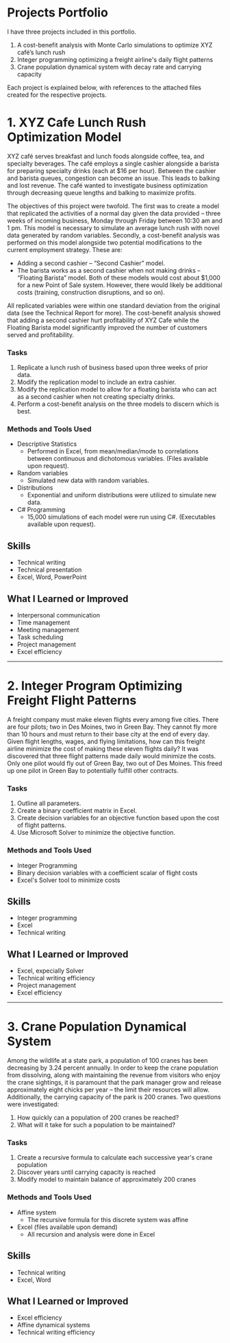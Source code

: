 # Projects Portfolio
I have three projects included in this portfolio.
1.	A cost-benefit analysis with Monte Carlo simulations to optimize XYZ café’s lunch rush
2.	Integer programming optimizing a freight airline's daily flight patterns
3.	Crane population dynamical system with decay rate and carrying capacity

Each project is explained below, with references to the attached files created for the respective projects.

# 1. XYZ Cafe Lunch Rush Optimization Model
XYZ café serves breakfast and lunch foods alongside coffee, tea, and specialty beverages. The café employs a single cashier alongside
a barista for preparing specialty drinks (each at $16 per hour). Between the cashier and barista queues, congestion can become an issue. This leads
to balking and lost revenue. The café wanted to investigate business optimization through decreasing queue lengths and balking to maximize profits.

The objectives of this project were twofold. The first was to create a model that replicated the activities of a normal day given the data provided – three
weeks of incoming business, Monday through Friday between 10:30 am and 1 pm. This model is necessary to simulate an average lunch rush with novel data
generated by random variables. Secondly, a cost-benefit analysis was performed on this model alongside two potential modifications to the current employment strategy. These are:
  * Adding a second cashier – “Second Cashier” model.
  * The barista works as a second cashier when not making drinks – “Floating Barista” model.
Both of these models would cost about $1,000 for a new Point of Sale system. However, there would likely be additional costs (training, construction disruptions, and so on).

All replicated variables were within one standard deviation from the original data (see the Technical Report for more). The cost-benefit analysis showed that adding a second cashier hurt profitability of XYZ Cafe while the Floating Barista model significantly improved the number of customers served and profitability.

### Tasks
1. Replicate a lunch rush of business based upon three weeks of prior data.
2. Modify the replication model to include an extra cashier.
3. Modify the replication model to allow for a floating barista who can act as a second cashier when not creating specialty drinks.
4. Perform a cost-benefit analysis on the three models to discern which is best. 

### Methods and Tools Used
* Descriptive Statistics
  - Performed in Excel, from mean/median/mode to correlations between continuous and dichotomous variables. (Files available upon request).
* Random variables
  - Simulated new data with random variables.
* Distributions
  - Exponential and uniform distributions were utilized to simulate new data.
* C# Programming
  - 15,000 simulations of each model were run using C#. (Executables available upon request).

## Skills
* Technical writing
* Technical presentation
* Excel, Word, PowerPoint

## What I Learned or Improved
* Interpersonal communication
* Time management
* Meeting management
* Task scheduling
* Project management
* Excel efficiency

___
# 2. Integer Program Optimizing Freight Flight Patterns
A freight company must make eleven flights every among five cities. There are four pilots; two in Des Moines, two in Green Bay. They cannot fly more than 10 hours and must return to their base city at the end of every day. Given flight lengths, wages, and flying limitations, how can this freight airline minimize the cost of making these eleven flights daily?
It was discovered that three flight patterns made daily would minimize the costs. Only one pilot would fly out of Green Bay, two out of Des Moines. This freed up one pilot in Green Bay to potentially fulfill other contracts.

### Tasks
1. Outline all parameters.
2. Create a binary coefficient matrix in Excel.
3. Create decision variables for an objective function based upon the cost of flight patterns.
4. Use Microsoft Solver to minimize the objective function.

### Methods and Tools Used
*  Integer Programming
*  Binary decision variables with a coefficient scalar of flight costs
*  Excel's Solver tool to minimize costs

## Skills
* Integer programming
* Excel
* Technical writing

## What I Learned or Improved
* Excel, expecially Solver
* Technical writing efficiency
* Project management
* Excel efficiency

___
# 3. Crane Population Dynamical System
Among the wildlife at a state park, a population of 100 cranes has been decreasing by 3.24 percent annually. In order to keep the crane population
from dissolving, along with maintaining the revenue from visitors who enjoy the crane sightings, it is paramount that the park manager grow and release
approximately eight chicks per year – the limit their resources will allow. Additionally, the carrying capacity of the park is 200 cranes. Two questions were investigated:
1. How quickly can a population of 200 cranes be reached?
2. What will it take for such a population to be maintained?

### Tasks
1. Create a recursive formula to calculate each successive year's crane population
2. Discover years until carrying capacity is reached
3. Modify model to maintain balance of approximately 200 cranes

### Methods and Tools Used
* Affine system
  - The recursive formula for this discrete system was affine
* Excel (files available upon demand)
  - All recursion and analysis were done in Excel

## Skills
* Technical writing
* Excel, Word

## What I Learned or Improved
* Excel efficiency
* Affine dynamical systems
* Technical writing efficiency
